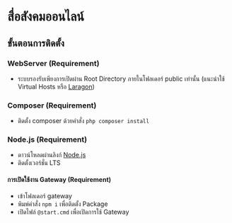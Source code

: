 # สื่อสังคมออนไลน์

## ขั้นตอนการติดตั้ง

### WebServer (Requirement)
- ระบบรองรับเพียงการเปิดผ่าน Root Directory ภายในโฟลเดอร์ public เท่านั้น (แนะนำใช้ Virtual Hosts หรือ [Laragon](https://laragon.org/index.html))

### Composer (Requirement)
- ติดตั้ง composer ด้วยคำสั่ง `php composer install`

### Node.js (Requirement)
- ดาวน์โหลดผ่านลิงก์ [Node.js](https://nodejs.org/en)
- ติดตั้งเวอร์ชั่น LTS

#### การเปิดใช้งาน Gateway (Requirement)
- เข้าโฟลเดอร์ gateway
- พิมพ์คำสั่ง `npm i` เพื่อติดตั้ง Package
- เปิดไฟล์ `@start.cmd` เพื่อเปิดการใช้ Gateway